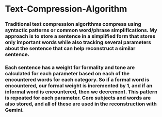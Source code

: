 # Text-Compression-Algorithm

### Traditional text compression algorithms compress using syntactic patterns or common word/phrase simplifications. My approach is to store a sentence in a simplified form that stores only important words while also tracking several parameters about the sentence that can help reconstruct a similar sentence.
### Each sentence has a weight for formality and tone are calculated for each parameter based on each of the encountered words for each category. So if a formal word is encountered, our formal weight is incremented by 1, and if an informal word is encountered, then we decrement. This pattern is repeated for each parameter. Core subjects and words are also stored, and all of these are used in the reconstruction with Gemini.
